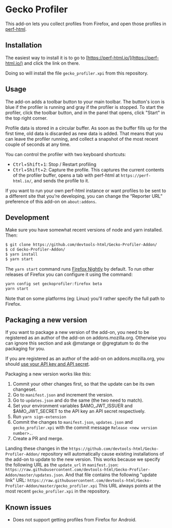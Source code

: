 # Gecko Profiler

This add-on lets you collect profiles from Firefox, and open those profiles in [perf-html](https://perf-html.io/).

## Installation

The easiest way to install it is to go to [https://perf-html.io/](https://perf-html.io/) and click the link on there.

Doing so will install the file `gecko_profiler.xpi` from this repository.

## Usage

The add-on adds a toolbar button to your main toolbar.
The button's icon is blue if the profiler is running and gray if the profiler is stopped.
To start the profiler, click the toolbar button, and in the panel that opens, click "Start" in the top right corner.

Profile data is stored in a circular buffer. As soon as the buffer fills up for the first time, old data is discarded as new data is added.
That means that you can leave the profiler running, and collect a snapshot of the most recent couple of seconds at any time.

You can control the profiler with two keyboard shortcuts:

 - <kbd>Ctrl</kbd>+<kbd>Shift</kbd>+<kbd>1</kbd>: Stop / Restart profiling
 - <kbd>Ctrl</kbd>+<kbd>Shift</kbd>+<kbd>2</kbd>: Capture the profile. This captures the current contents of the profiler buffer, opens a tab with perf-html at `https://perf-html.io/`, and sends the profile to it.

If you want to run your own perf-html instance or want profiles to be sent to a different site that you're developing, you can change the “Reporter URL” preference of this add-on on `about:addons`.

## Development

Make sure you have somewhat recent versions of node and yarn installed. Then:

```bash
$ git clone https://github.com/devtools-html/Gecko-Profiler-Addon/
$ cd Gecko-Profiler-Addon/
$ yarn install
$ yarn start
```

The `yarn start` command runs [Firefox Nightly](http://nightly.mozilla.org/) by default. To run other releases of Firefox you can configure it using the command:

```bash
yarn config set geckoprofiler:firefox beta
yarn start
```

Note that on some platforms (eg: Linux) you'll rather specify the full path to Firefox.

## Packaging a new version

If you want to package a new version of the add-on, you need to be registered as
an author of the add-on on addons.mozilla.org. Otherwise you can ignore this
section and ask @mstange or @gregtatum to do the packaging for you.

If you are registered as an author of the add-on on addons.mozilla.org, you
should [use your API key and API secret](https://addons.mozilla.org/en-US/developers/addon/api/key/).

Packaging a new version works like this:

 1. Commit your other changes first, so that the update can be its own changeset.
 2. Go to `manifest.json` and increment the version.
 3. Go to `updates.json` and do the same (the two need to match).
 4. Set your environment variables $AMO_JWT_ISSUER and $AMO_JWT_SECRET to the API key an API secret respectively.
 5. Run `yarn sign-extension`
 6. Commit the changes to `manifest.json`, `updates.json` and `gecko_profiler.xpi`
    with the commit message `Release <new version number>.`.
 7. Create a PR and merge.

Landing these changes in the `https://github.com/devtools-html/Gecko-Profiler-Addon/`
repository will automatically cause existing installations of the add-on to update
to the new version. This works because we specify the following URL as the
`update_url` in `manifest.json`:
`https://raw.githubusercontent.com/devtools-html/Gecko-Profiler-Addon/master/updates.json`. And that file contains the following "update link" URL:
`https://raw.githubusercontent.com/devtools-html/Gecko-Profiler-Addon/master/gecko_profiler.xpi`
This URL always points at the most recent `gecko_profiler.xpi` in the repository.

## Known issues

 - Does not support getting profiles from Firefox for Android.
